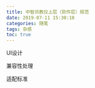 ```yaml
---
title: 中智讯教仪上层（软件层）规范
date: 2019-07-11 15:30:18
categories: 随笔
tags: 杂感
toc: true
---
```

UI设计

兼容性处理

适配标准
